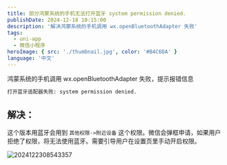 ```yaml
---
title: 部分鸿蒙系统的手机无法打开蓝牙 system permission denied.
publishDate: 2024-12-18 10:15:00
description: '解决鸿蒙系统的手机调用 wx.openBluetoothAdapter 失败'
tags:
  - uni-app
  - 微信小程序
heroImage: { src: './thumbnail.jpg', color: '#B4C6DA' }
language: '中文'
---
```


鸿蒙系统的手机调用 wx.openBluetoothAdapter 失败，提示报错信息

```bash
打开蓝牙适配器失败: system permission denied.
```

## 解决：

这个版本用蓝牙会用到 `其他权限->附近设备` 这个权限。微信会弹框申请，如果用户拒绝了权限，将无法使用蓝牙。需要引导用户在设置页里手动开启权限。

![2024122308543357](http://blog.notd.cn/images/2024122308543357.jpg)